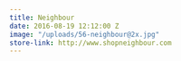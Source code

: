 ```yaml
---
title: Neighbour
date: 2016-08-19 12:12:00 Z
image: "/uploads/56-neighbour@2x.jpg"
store-link: http://www.shopneighbour.com
---
```



